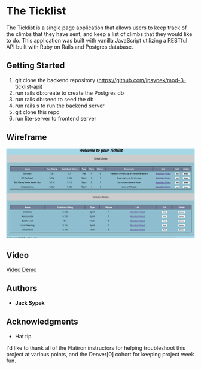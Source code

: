 # The Ticklist

The Ticklist is a single page application that allows users to keep track of the climbs that they have sent, and keep a list of climbs that they would like to do. This application was built with vanilla JavaScript utilizing a RESTful API built with Ruby on Rails and Postgres database.

## Getting Started

1. git clone the backend repository (https://github.com/jpsypek/mod-3-ticklist-api)
2. run rails db:create to create the Postgres db
3. run rails db:seed to seed the db
4. run rails s to run the backend server
5. git clone this repo
6. run lite-server to frontend server


## Wireframe

![screenshot](/Ticklist-Example.png)

## Video

[Video Demo](https://youtu.be/soE7f4E0lUM)

## Authors

* **Jack Sypek**


## Acknowledgments

* Hat tip

I'd like to thank all of the Flatiron instructors for helping troubleshoot this project at various points, and the Denver[0] cohort for keeping project week fun.
